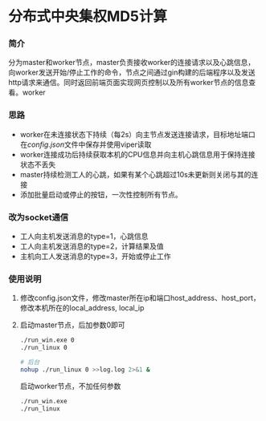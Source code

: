 # 分布式中央集权MD5计算

### 简介

分为master和worker节点，master负责接收worker的连接请求以及心跳信息，向worker发送开始/停止工作的命令，节点之间通过gin构建的后端程序以及发送http请求来通信。同时返回前端页面实现网页控制以及所有worker节点的信息查看。worker

### 思路

- worker在未连接状态下持续（每2s）向主节点发送连接请求，目标地址端口在*config.json*文件中保存并使用viper读取
- worker连接成功后持续获取本机的CPU信息并向主机心跳信息用于保持连接状态不丢失
- master持续检测工人的心跳，如果有某个心跳超过10s未更新则关闭与其的连接
- 添加批量启动或停止的按钮，一次性控制所有节点。

### 改为socket通信
- 工人向主机发送消息的type=1，心跳信息
- 工人向主机发送消息的type=2，计算结果及值
- 主机向工人发送消息的type=3，开始或停止工作



### 使用说明

1. 修改config.json文件，修改master所在ip和端口host_address、host_port，修改本机所在的local_address, local_ip

2. 启动master节点，后加参数0即可

   ```bash
   ./run_win.exe 0
   ./run_linux 0  
   ```

   ```bash
   # 后台
   nohup ./run_linux 0 >>log.log 2>&1 &
   ```

   

   启动worker节点，不加任何参数

   ```bash
   ./run_win.exe
   ./run_linux
   ```

   